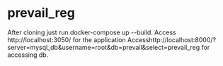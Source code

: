 # prevail_reg
After cloning just run docker-compose up --build.
Access http://localhost:3050/ for the application
Accesshttp://localhost:8000/?server=mysql_db&username=root&db=prevail&select=prevail_reg for accessing db.
